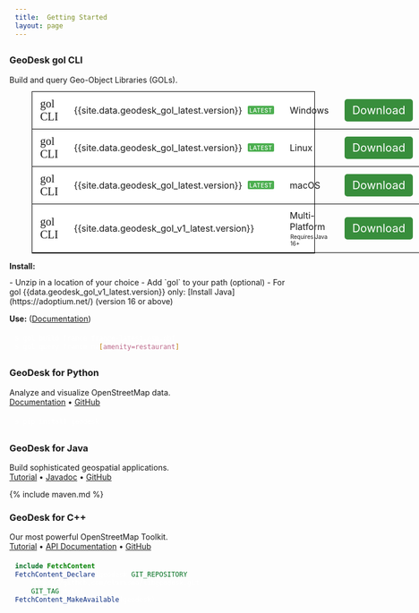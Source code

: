 ```yaml
---
title:  Getting Started
layout: page
---
```


<style>

.download 
{
    background-color: white;
    border: 1px solid black;
    margin-left: 40px;
    min-width: 300px;
    padding: 10px;
    padding-left: 20px;
    display: flex;
    justify-content: space-between;
    align-items: center;
    font-size: 18px;
    font-weight: 500;
    margin-bottom: -1px; /* Space between stacked boxes */
}

.download-grid {
    display: grid;
    grid-template-columns: auto auto auto auto; /* four natural-width columns */
    grid-auto-flow: row;
    margin-left: 40px;
    border: 1px solid black;
    border-collapse: collapse;
    background-color: white;
    width: fit-content;              /* ⬅ shrink to fit */
    max-width: 100%;                 /* optional safety */
}

.download-row {
    display: contents; /* let each .download-cell span grid columns */
    border-top: 1px solid black;
}

.download-row:first-of-type {
    border-top: none; /* remove top border for first row */
}

.download-cell {
    padding: 10px 14px 10px 14px;
    border-bottom: 1px solid black;
    font-size: 16px;
    display: flex;
    align-items: center;
}

.download-link {
    background-color: #388E3C; // #4CAF50; 
    color: white;
    cursor: pointer;
    text-decoration: none;
    padding: 8px 14px;
    font-size: 20px;
    border-radius: 5px;
    display: inline-block;
    transition: background-color 0.2s ease, box-shadow 0.2s ease;
}

.download-link:hover {
    text-decoration: none;
    background-color: #4CAF50; /* lighter green for glow */
    box-shadow: 0 0 5px rgba(76, 175, 80, 0.5);
}

.version-label {
    font-size: 10px;
    font-weight: 550;
    padding: 3px 3px 2px 3px;
    border-radius: 2px;
    text-transform: uppercase;
    line-height: 1;
    margin-left: 10px;
    vertical-align: 2px;
    letter-spacing: 0.06em;
}

.latest-label
{
    background-color: #4CAF50; /* green */
    color: white;
}

.beta-label
{
    background-color: #f0f000; /* yellow */
    color: black;
}

.platform-note {
    font-size: 10px;
    font-weight: 400;
    padding-left: 1px;
    padding-top: 2px;
}

.product-title
{
    font-family: "Fira Sans";
    font-size: 20px;
    font-weight: 400;
}

pre
{
background-color: rgb(39, 40, 34);
border-radius: 4px;
color: white;
padding: 6px 10px;
margin-bottom: 40px;
margin-left: 40px;
max-width: 440px; 
}

.highlight code
{
    color: white;  // TODO: use rouge
}

p
{
    margin-bottom: 12px;
}

.steps ul
{
	margin-top: 0px;
}

.steps li {
	font-size: 1.1em;
	color: #333333;
	font-weight: 300;
	line-height: 1.2em;
    margin-bottom: 8px;
}


</style>

<div class="text-container" markdown="1">

### GeoDesk gol CLI

Build and query Geo-Object Libraries (GOLs).


<div class="download-grid">
    <div class="download-row" data-platform="windows">
        <div class="download-cell product-title">gol CLI</div>
        <div class="download-cell">
            {{site.data.geodesk_gol_latest.version}}
            <span class="version-label latest-label">Latest</span> 
        </div>
        <div class="download-cell">Windows</div>
        <div class="download-cell">
            <a class="download-link" href="https://github.com/clarisma/geodesk-gol/releases/download/v{{site.data.geodesk_gol_latest.version}}/gol-{{site.data.geodesk_gol_latest.version}}-win.zip">Download</a>
        </div>
    </div>
    <div class="download-row" data-platform="linux">
        <div class="download-cell product-title">gol CLI</div>
        <div class="download-cell">
            {{site.data.geodesk_gol_latest.version}}
            <span class="version-label latest-label">Latest</span>
        </div>
        <div class="download-cell">Linux</div>
        <div class="download-cell">
            <a class="download-link" href="https://github.com/clarisma/geodesk-gol/releases/download/v{{site.data.geodesk_gol_latest.version}}/gol-{{site.data.geodesk_gol_latest.version}}-linux.zip">Download</a>
        </div>
    </div>
    <div class="download-row" data-platform="macos">
        <div class="download-cell product-title">gol CLI</div>
        <div class="download-cell">
            {{site.data.geodesk_gol_latest.version}}
            <span class="version-label latest-label">Latest</span>
        </div>
        <div class="download-cell">macOS</div>
        <div class="download-cell">
            <a class="download-link" href="https://github.com/clarisma/geodesk-gol/releases/download/v{{site.data.geodesk_gol_latest.version}}/gol-{{site.data.geodesk_gol_latest.version}}-macos.zip">Download</a>
        </div>
    </div>
    <div class="download-row">
        <div class="download-cell product-title">gol CLI</div>
        <div class="download-cell">
            {{site.data.geodesk_gol_v1_latest.version}} <!-- <span class="version-label latest-label">Latest</span> -->
        </div>
        <div class="download-cell">
        <div>Multi-Platform<div class="platform-note">Requires Java 16+</div></div>
        </div>
        <div class="download-cell">
            <a class="download-link" href="https://github.com/clarisma/gol-tool/releases/download/{{site.data.geodesk_gol_v1_latest.version}}/gol-tool-{{site.data.geodesk_gol_v1_latest.version}}.zip">Download</a>
        </div>
    </div>
</div>

**Install:**

<div class="steps" markdown="1">
- Unzip in a location of your choice
- Add `gol` to your path (optional)
- For gol {{data.geodesk_gol_v1_latest.version}} only: [Install Java](https://adoptium.net/) (version 16 or above)
</div>

**Use:** ([Documentation](https://docs.geodesk.com/gol))

```bash
$ gol build france france-latest.osm.pbf
$ gol query france na[amenity=restaurant]
```

### GeoDesk for Python

Analyze and visualize OpenStreetMap data.<br> 
[Documentation](https://docs.geodesk.com/python) • [GitHub](https://github.com/clarisma/geodesk-py) 

```bash
$ pip install geodesk
```

### GeoDesk for Java

Build sophisticated geospatial applications.<br> 
[Tutorial](https://docs.geodesk.com/java) • [Javadoc](https://apidocs.geodesk.com/v1/) • [GitHub](https://github.com/clarisma/geodesk)  

{% include maven.md %}


### GeoDesk for C++

Our most powerful OpenStreetMap Toolkit.<br>[Tutorial](https://docs.geodesk.com/cpp) • [API Documentation](https://cppdoc.geodesk.com/) • [GitHub](https://github.com/clarisma/libgeodesk) 

```cmake
include(FetchContent)
FetchContent_Declare(geodesk GIT_REPOSITORY 
    https://github.com/clarisma/libgeodesk.git
    GIT_TAG main)
FetchContent_MakeAvailable(geodesk)
```

</div>